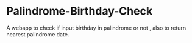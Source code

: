 # Palindrome-Birthday-Check
A webapp to check if input birthday in palindrome or not , also to return nearest palindrome date.
